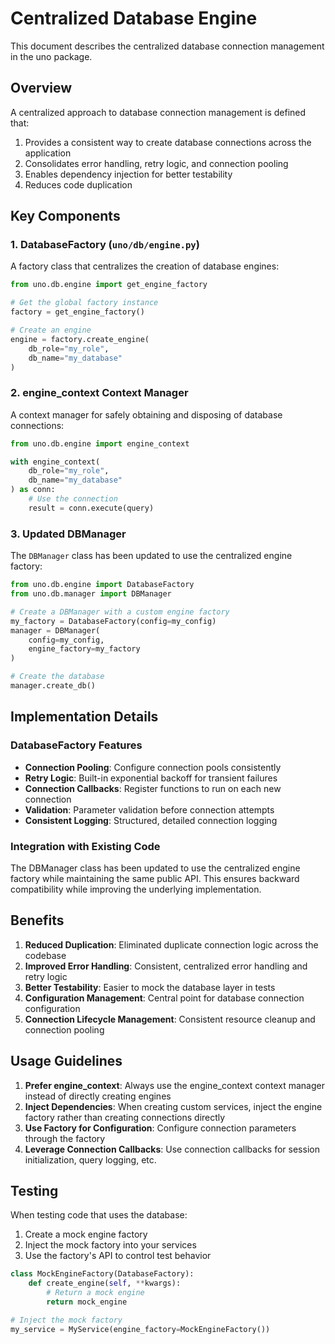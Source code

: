 # Centralized Database Engine

This document describes the centralized database connection management in the uno package.

## Overview

A centralized approach to database connection management is defined that:

1. Provides a consistent way to create database connections across the application
2. Consolidates error handling, retry logic, and connection pooling
3. Enables dependency injection for better testability
4. Reduces code duplication

## Key Components

### 1. DatabaseFactory (`uno/db/engine.py`)

A factory class that centralizes the creation of database engines:

```python
from uno.db.engine import get_engine_factory

# Get the global factory instance
factory = get_engine_factory()

# Create an engine
engine = factory.create_engine(
    db_role="my_role",
    db_name="my_database"
)
```

### 2. engine_context Context Manager

A context manager for safely obtaining and disposing of database connections:

```python
from uno.db.engine import engine_context

with engine_context(
    db_role="my_role",
    db_name="my_database"
) as conn:
    # Use the connection
    result = conn.execute(query)
```

### 3. Updated DBManager

The `DBManager` class has been updated to use the centralized engine factory:

```python
from uno.db.engine import DatabaseFactory
from uno.db.manager import DBManager

# Create a DBManager with a custom engine factory
my_factory = DatabaseFactory(config=my_config)
manager = DBManager(
    config=my_config,
    engine_factory=my_factory
)

# Create the database
manager.create_db()
```

## Implementation Details

### DatabaseFactory Features

- **Connection Pooling**: Configure connection pools consistently
- **Retry Logic**: Built-in exponential backoff for transient failures
- **Connection Callbacks**: Register functions to run on each new connection
- **Validation**: Parameter validation before connection attempts
- **Consistent Logging**: Structured, detailed connection logging

### Integration with Existing Code

The DBManager class has been updated to use the centralized engine factory while maintaining the same public API. This ensures backward compatibility while improving the underlying implementation.

## Benefits

1. **Reduced Duplication**: Eliminated duplicate connection logic across the codebase
2. **Improved Error Handling**: Consistent, centralized error handling and retry logic
3. **Better Testability**: Easier to mock the database layer in tests
4. **Configuration Management**: Central point for database connection configuration
5. **Connection Lifecycle Management**: Consistent resource cleanup and connection pooling

## Usage Guidelines

1. **Prefer engine_context**: Always use the engine_context context manager instead of directly creating engines
2. **Inject Dependencies**: When creating custom services, inject the engine factory rather than creating connections directly
3. **Use Factory for Configuration**: Configure connection parameters through the factory
4. **Leverage Connection Callbacks**: Use connection callbacks for session initialization, query logging, etc.

## Testing

When testing code that uses the database:

1. Create a mock engine factory
2. Inject the mock factory into your services
3. Use the factory's API to control test behavior

```python
class MockEngineFactory(DatabaseFactory):
    def create_engine(self, **kwargs):
        # Return a mock engine
        return mock_engine

# Inject the mock factory
my_service = MyService(engine_factory=MockEngineFactory())
```
